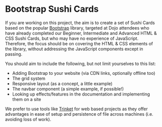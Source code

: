 # Bootstrap Sushi Cards

If you are working on this project, the aim is to create a set of Sushi Cards based on the popular [Bootstrap](http://getbootstrap.com/) library, targeted at Dojo attendees who have already completed our Beginner, Intermediate and Advanced HTML & CSS Sushi Cards, but who may have no experience of JavaScript. Therefore, the focus should be on covering the HTML & CSS elements of the library, without addressing the JavaScript components except in passing.

You should aim to include the following, but not limit yourselves to this list:

  * Adding Bootstrap to your website (via CDN links, optionally offline too)
  * The grid system
  * Responsive layout (as a concept, a little example)
  * The navbar component (a simple example, if possible!)
  * Looking up effects/features in the documentation and implementing them on a site
  
We prefer to use tools like [Trinket](https://trinket.io) for web based projects as they offer advantages in ease of setup and persistence of file across machines (i.e. avoiding loss of work).